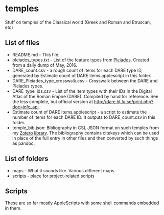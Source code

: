 # temples
Stuff on temples of the Classical world (Greek and Roman and Etruscan, etc)

## List of files

- README.md - This file.
- pleiades\_types.txt - List of the feature types from [Pleiades](http://pleiades.stoa.org). Created from a daily dump of May, 2016.
- DARE\_count.csv - a rough count of items for each DARE type ID, generated by Estimate count of DARE items.applescript in this folder.
- DARE\_Pleiades\_type\_crosswalk.csv - Crosswalk between the DARE and Pleiades types.
- DARE\_type\_ids.csv - List of the item types with their IDs in the Digital Atlas of the  Roman Empire (DARE). Compiled by hand for reference. See the less complete, but official version at <http://dare.ht.lu.se/print.php?doc=info_api>.
- Estimate count of DARE items.applescript - a script to estimate the number of items for each DARE ID. It outputs to DARE\_count.csv in this folder.
- temple\_bib.json: Bibliography in CSL JSON format on such temples from my [Zotero](https://zotero.org/) [library](https://www.zotero.org/john_muccigrosso/items). The bibliography contains citekeys which can be used in place of the full entry in other files and then converted by such things as pandoc.

## List of folders

- maps - What it sounds like. Various different maps.
- scripts - place for project-related scripts

## Scripts

These are so far mostly AppleScripts with some shell commands embedded in them.
